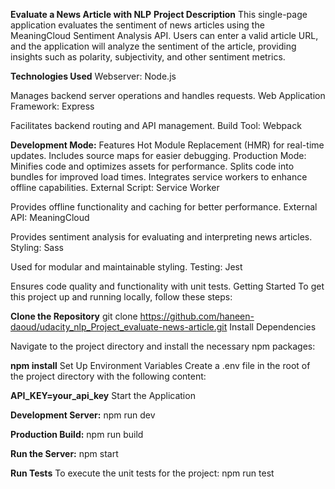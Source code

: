 **Evaluate a News Article with NLP**
**Project Description**
This single-page application evaluates the sentiment of news articles using the MeaningCloud Sentiment Analysis API. Users can enter a valid article URL, and the application will analyze the sentiment of the article, providing insights such as polarity, subjectivity, and other sentiment metrics.

**Technologies Used**
Webserver: Node.js

Manages backend server operations and handles requests.
Web Application Framework: Express

Facilitates backend routing and API management.
Build Tool: Webpack

**Development Mode:**
Features Hot Module Replacement (HMR) for real-time updates.
Includes source maps for easier debugging.
Production Mode:
Minifies code and optimizes assets for performance.
Splits code into bundles for improved load times.
Integrates service workers to enhance offline capabilities.
External Script: Service Worker

Provides offline functionality and caching for better performance.
External API: MeaningCloud

Provides sentiment analysis for evaluating and interpreting news articles.
Styling: Sass

Used for modular and maintainable styling.
Testing: Jest

Ensures code quality and functionality with unit tests.
Getting Started
To get this project up and running locally, follow these steps:

**Clone the Repository**
git clone https://github.com/haneen-daoud/udacity_nlp_Project_evaluate-news-article.git
Install Dependencies

Navigate to the project directory and install the necessary npm packages:


**npm install**
Set Up Environment Variables
Create a .env file in the root of the project directory with the following content:


**API_KEY=your_api_key**
Start the Application

**Development Server:**
npm run dev

**Production Build:**
npm run build

**Run the Server:**
npm start

**Run Tests**
To execute the unit tests for the project:
npm run test






